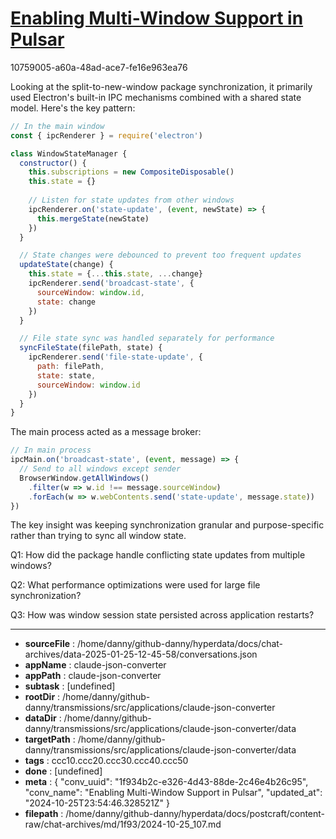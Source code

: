 # [Enabling Multi-Window Support in Pulsar](https://claude.ai/chat/1f934b2c-e326-4d43-88de-2c46e4b26c95)

10759005-a60a-48ad-ace7-fe16e963ea76

 Looking at the split-to-new-window package synchronization, it primarily used Electron's built-in IPC mechanisms combined with a shared state model. Here's the key pattern:

```javascript
// In the main window
const { ipcRenderer } = require('electron')

class WindowStateManager {
  constructor() {
    this.subscriptions = new CompositeDisposable()
    this.state = {}
    
    // Listen for state updates from other windows
    ipcRenderer.on('state-update', (event, newState) => {
      this.mergeState(newState)
    })
  }

  // State changes were debounced to prevent too frequent updates
  updateState(change) {
    this.state = {...this.state, ...change}
    ipcRenderer.send('broadcast-state', {
      sourceWindow: window.id,
      state: change 
    })
  }

  // File state sync was handled separately for performance
  syncFileState(filePath, state) {
    ipcRenderer.send('file-state-update', {
      path: filePath,
      state: state,
      sourceWindow: window.id
    })
  }
}
```

The main process acted as a message broker:

```javascript
// In main process
ipcMain.on('broadcast-state', (event, message) => {
  // Send to all windows except sender
  BrowserWindow.getAllWindows()
    .filter(w => w.id !== message.sourceWindow)
    .forEach(w => w.webContents.send('state-update', message.state))
})
```

The key insight was keeping synchronization granular and purpose-specific rather than trying to sync all window state.

Q1: How did the package handle conflicting state updates from multiple windows?

Q2: What performance optimizations were used for large file synchronization?

Q3: How was window session state persisted across application restarts?

---

* **sourceFile** : /home/danny/github-danny/hyperdata/docs/chat-archives/data-2025-01-25-12-45-58/conversations.json
* **appName** : claude-json-converter
* **appPath** : claude-json-converter
* **subtask** : [undefined]
* **rootDir** : /home/danny/github-danny/transmissions/src/applications/claude-json-converter
* **dataDir** : /home/danny/github-danny/transmissions/src/applications/claude-json-converter/data
* **targetPath** : /home/danny/github-danny/transmissions/src/applications/claude-json-converter/data
* **tags** : ccc10.ccc20.ccc30.ccc40.ccc50
* **done** : [undefined]
* **meta** : {
  "conv_uuid": "1f934b2c-e326-4d43-88de-2c46e4b26c95",
  "conv_name": "Enabling Multi-Window Support in Pulsar",
  "updated_at": "2024-10-25T23:54:46.328521Z"
}
* **filepath** : /home/danny/github-danny/hyperdata/docs/postcraft/content-raw/chat-archives/md/1f93/2024-10-25_107.md